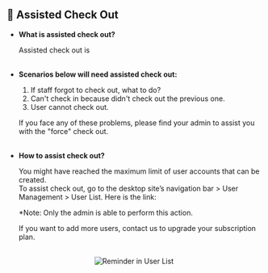 
## 🔑 Assisted Check Out
<aside>
    
- **What is assisted check out?**<br>

  Assisted check out is<br><br>

- **Scenarios below will need assisted check out:**<br>

  1. If staff forgot to check out, what to do?<br>
  2. Can't check in because didn't check out the previous one.<br>
  3. User cannot check out.<br>

  If you face any of these problems, please find your admin to assist you with the "force" check out.<br><br>
  
- **How to assist check out?**<br>

  You might have reached the maximum limit of user accounts that can be created.<br>
  To assist check out, go to the desktop site’s navigation bar > User Management > User List. Here is the link: <br>

  *Note: Only the admin is able to perform this action.<br>
  
  If you want to add more users, contact us to upgrade your subscription plan.<br><br>


<p align="center">
    <img src="https://github.com/SalesConnection/support-docs/blob/610484e57addef37c2bf955c40d9d80c662cfa6e/static/img/Original/Reminder%20of%20User%20List.png" alt="Reminder in User List">
  </p>
</aside>
